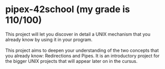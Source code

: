 # pipex-42school (my grade is 110/100)
This project will let you discover in detail a UNIX mechanism that you already know by using it in your program.<br><br>
This project aims to deepen your understanding of the two concepts that you already know: Redirections and Pipes. It is an introductory project for the bigger UNIX projects that will appear later on in the cursus.

